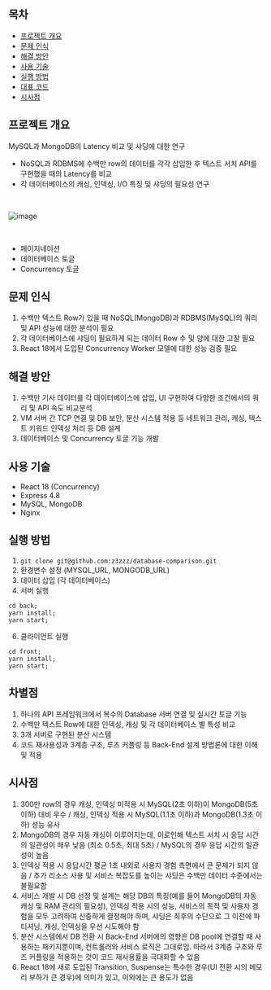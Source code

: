 ## 목차
* [프로젝트 개요](#프로젝트-개요)
* [문제 인식](#문제-인식)
* [해결 방안](#해결-방안)
* [사용 기술](#사용-기술)
* [실행 방법](#실행-방법)
* [대표 코드](#대표-코드)
* [시사점](#시사점)


## 프로젝트 개요
MySQL과 MongoDB의 Latency 비교 및 샤딩에 대한 연구
- NoSQL과 RDBMS에 수백만 row의 데이터를 각각 삽입한 후 텍스트 서치 API를 구현했을 때의 Latency를 비교
- 각 데이터베이스의 캐싱, 인덱싱, I/O 특징 및 샤딩의 필요성 연구

<br />

![image](https://user-images.githubusercontent.com/91174156/198186687-bf9f1640-3d12-4eff-a352-016e47d8ca26.png)

<br />

- 페이지네이션
- 데이터베이스 토글 
- Concurrency 토글

## 문제 인식
1. 수백만 텍스트 Row가 있을 때 NoSQL(MongoDB)과 RDBMS(MySQL)의 쿼리 및 API 성능에 대한 분석이 필요
2. 각 데이터베이스에 샤딩이 필요하게 되는 데이터 Row 수 및 양에 대한 고찰 필요
3. React 18에서 도입된 Concurrency Worker 모델에 대한 성능 검증 필요

## 해결 방안
1. 수백만 기사 데이터를 각 데이터베이스에 삽입, UI 구현하여 다양한 조건에서의 쿼리 및 API 속도 비교분석
2. VM 서버 간 TCP 연결 및 DB 보안, 분산 시스템 적용 등 네트워크 관리, 캐싱, 텍스트 키워드 인덱싱 처리 등 DB 설계
3. 데이터베이스 및 Concurrency 토글 기능 개발

## 사용 기술
* React 18 (Concurrency)
* Express 4.8
* MySQL, MongoDB  
* Nginx
	
## 실행 방법
1. `git clone git@github.com:z3zzz/database-comparison.git` 
2. 환경변수 설정 (MYSQL_URL, MONGODB_URL)
3. 데이터 삽입 (각 데이터베이스) 
4. 서버 실행 

```terminal
cd back;
yarn install;
yarn start;
```
6. 클라이언트 실행

```terminal
cd front;
yarn install;
yarn start;
```

## 차별점
1. 하나의 API 프레임워크에서 복수의 Database 서버 연결 및 실시간 토글 기능
2. 수백만 텍스트 Row에 대한 인덱싱, 캐싱 및 각 데이터베이스 별 특성 비교 
3. 3개 서버로 구현된 분산 시스템
4. 코드 재사용성과 3계층 구조, 루즈 커플링 등 Back-End 설계 방법론에 대한 이해 및 적용


## 시사점
1. 300만 row의 경우 캐싱, 인덱싱 미적용 시 MySQL(2초 이하)이 MongoDB(5초 이하) 대비 우수 / 캐싱, 인덱싱 적용 시 MySQL(1.1초 이하)과 MongoDB(1.3초 이하) 성능 유사 
2. MongoDB의 경우 자동 캐싱이 이루어지는데, 이로인해 텍스트 서치 시 응답 시간의 일관성이 매우 낮음 (최소 0.5초, 최대 5초) / MySQL의 경우 응답 시간의 일관성이 높음
3. 인덱싱 적용 시 응답시간 평균 1초 내외로 사용자 경험 측면에서 큰 문제가 되지 않음 / 추가 리소스 사용 및 서비스 복잡도를 높이는 샤딩은 수백만 데이터 수준에서는 불필요함
4. 서비스 개발 시 DB 선정 및 설계는 해당 DB의 특징(예를 들어 MongoDB의 자동 캐싱 및 RAM 관리의 필요성), 인덱싱 적용 시의 성능, 서비스의 목적 및 사용자 경험을 모두 고려하여 신중하게 결정해야 하며, 샤딩은 최후의 수단으로 그 이전에 파티셔닝, 캐싱, 인덱싱을 우선 시도해야 함
5. 분산 시스템에서 DB 전환 시 Back-End 서버에의 영향은 DB pool에 연결할 때 사용하는 패키지뿐이며, 컨트롤러와 서비스 로직은 그대로임. 따라서 3계층 구조와 루즈 커플링을 적용하는 것이 코드 재사용률을 극대화할 수 있음
6. React 18에 새로 도입된 Transition, Suspense는 특수한 경우(UI 전환 시의 메모리 부하가 큰 경우)에 의미가 있고, 이외에는 큰 용도가 없음
